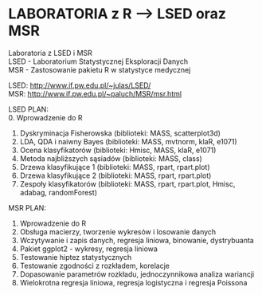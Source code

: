 # LABORATORIA z R --> LSED oraz MSR
Laboratoria z LSED i MSR <br />
LSED - Laboratorium Statystycznej Eksploracji Danych <br />
MSR - Zastosowanie pakietu R w statystyce medycznej <br />

LSED: http://www.if.pw.edu.pl/~julas/LSED/ <br />
MSR: http://www.if.pw.edu.pl/~paluch/MSR/msr.html <br />

LSED PLAN: <br />
 0. Wprowadzenie do R
1. Dyskryminacja Fisherowska (biblioteki: MASS, scatterplot3d)
2. LDA, QDA i naiwny Bayes (biblioteki: MASS, mvtnorm, klaR, e1071)
3. Ocena klasyfikatorów (biblioteki: Hmisc, MASS, klaR, e1071)
4. Metoda najbliższych sąsiadów (biblioteki: MASS, class)
5. Drzewa klasyfikujące 1 (biblioteki: MASS, rpart, rpart.plot)
6. Drzewa klasyfikujące 2 (biblioteki: MASS, rpart, rpart.plot)
7. Zespoły klasyfikatorów (biblioteki: MASS, rpart, rpart.plot, Hmisc, adabag, randomForest) <br /> 

MSR PLAN:
1. Wprowadzenie do R
2. Obsługa macierzy, tworzenie wykresów i losowanie danych
3. Wczytywanie i zapis danych, regresja liniowa, binowanie, dystrybuanta
4. Pakiet ggplot2 - wykresy, regresja liniowa
5. Testowanie hiptez statystycznych
6. Testowanie zgodności z rozkładem, korelacje
7. Dopasowanie parametrów rozkładu, jednoczynnikowa analiza wariancji
8. Wielokrotna regresja liniowa, regresja logistyczna i regresja Poissona
